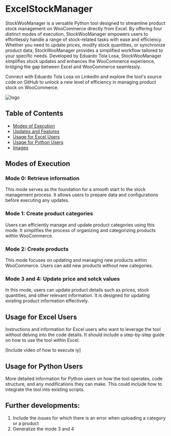 # ExcelStockManager

StockWooManager is a versatile Python tool designed to streamline product stock management on WooCommerce directly from Excel. By offering four distinct modes of execution, StockWooManager empowers users to effortlessly handle a range of stock-related tasks with ease and efficiency. Whether you need to update prices, modify stock quantities, or synchronize product data, StockWooManager provides a simplified workflow tailored to your specific needs. Developed by Eduardo Tola Losa, StockWooManager simplifies stock updates and enhances the WooCommerce experience, bridging the gap between Excel and WooCommerce seamlessly.

Connect with Eduardo Tola Losa on LinkedIn and explore the tool's source code on GitHub to unlock a new level of efficiency in managing product stock on WooCommerce.

![logo](https://github.com/eduaero/ExcelStockManager/assets/16412674/3acf3e3d-e2c8-4343-b93d-02b53ca37bda)

## Table of Contents
- [Modes of Execution](#modes-of-execution)
- [Updates and Features](#updates-and-features)
- [Usage for Excel Users](#usage-for-excel-users)
- [Usage for Python Users](#usage-for-python-users)
- [Images](#images)

## Modes of Execution

### Mode 0: Retrieve information
This mode serves as the foundation for a smooth start to the stock management process. It allows users to prepare data and configurations before executing any updates.

### Mode 1: Create product categories
Users can efficiently manage and update product categories using this mode. It simplifies the process of organizing and categorizing products within WooCommerce.

### Mode 2: Create products
This mode focuses on updating and managing new products within WooCommerce. Users can add new products without new categories.

### Mode 3 and 4: Update price and sotck values
In this mode, users can update product details such as prices, stock quantities, and other relevant information. It is designed for updating existing product information effectively.

## Usage for Excel Users

Instructions and information for Excel users who want to leverage the tool without delving into the code details. It should include a step-by-step guide on how to use the tool within Excel.

[Include video of how to execute iy]

## Usage for Python Users

More detailed information for Python users on how the tool operates, code structure, and any modifications they can make. This could include how to integrate the tool into existing scripts.

## Further developments:
1. Include the issues for which there is an error when uploading a category or a product
2. Generalize the mode 3 and 4

